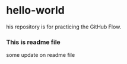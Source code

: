 # hello-world
his repository is for practicing the GitHub Flow.

### This is readme file
some update on readme file
